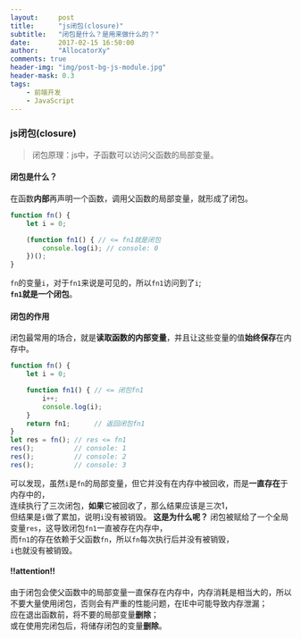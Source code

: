 ```yaml
---
layout:     post
title:      "js闭包(closure)"
subtitle:   "闭包是什么？是用来做什么的？"
date:       2017-02-15 16:50:00
author:     "AllocatorXy"
comments: true
header-img: "img/post-bg-js-module.jpg"
header-mask: 0.3
tags:
    - 前端开发
    - JavaScript
---
```


### js闭包(closure)
>闭包原理：js中，子函数可以访问父函数的局部变量。

#### 闭包是什么？
在函数**内部**再声明一个函数，调用父函数的局部变量，就形成了闭包。

```javascript
function fn() {
    let i = 0;

    (function fn1() { // <= fn1就是闭包
        console.log(i); // console: 0
    })();
}
```
`fn`的变量`i`，对于`fn1`来说是可见的，所以`fn1`访问到了`i`;<br />
**`fn1`**就是一个**闭包**。

#### 闭包的作用
闭包最常用的场合，就是**读取函数的内部变量**，并且让这些变量的值**始终保存**在内存中。

```javascript
function fn() {
    let i = 0;

    function fn1() { // <= 闭包fn1
        i++;
        console.log(i);
    }
    return fn1;      // 返回闭包fn1
}
let res = fn(); // res <= fn1
res();          // console: 1
res();          // console: 2
res();          // console: 3
```
可以发现，虽然`i`是`fn`的局部变量，但它并没有在内存中被回收，而是**一直存在**于内存中的，<br />
连续执行了三次闭包，**如果**它被回收了，那么结果应该是三次1，<br />
但结果是`i`做了累加，说明`i`没有被销毁。
**这是为什么呢？**
闭包被赋给了一个全局变量`res`，这导致闭包`fn1`一直被存在内存中，<br />
而`fn1`的存在依赖于父函数`fn`，所以`fn`每次执行后并没有被销毁，<br />
`i`也就没有被销毁。

#### !!attention!!
由于闭包会使父函数中的局部变量一直保存在内存中，内存消耗是相当大的，所以不要大量使用闭包，否则会有严重的性能问题，在IE中可能导致内存泄漏；<br />
应在退出函数前，将不要的局部变量**删除**；<br />
或在使用完闭包后，将储存闭包的变量**删除**。

